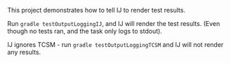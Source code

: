 This project demonstrates how to tell IJ to render test results.

Run `gradle testOutputLoggingIJ`, and IJ will render the test results.
(Even though no tests ran, and the task only logs to stdout).

IJ ignores TCSM - run `gradle testOutputLoggingTCSM` and IJ will not render any results.
